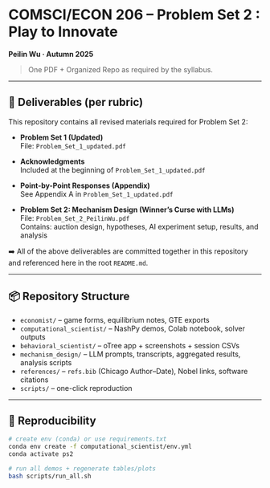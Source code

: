 # COMSCI/ECON 206 – Problem Set 2 : Play to Innovate
**Peilin Wu · Autumn 2025**

> One PDF + Organized Repo as required by the syllabus.

---

## 📑 Deliverables (per rubric)

This repository contains all revised materials required for Problem Set 2:

- **Problem Set 1 (Updated)**  
  File: `Problem_Set_1_updated.pdf`

- **Acknowledgments**  
  Included at the beginning of `Problem_Set_1_updated.pdf`

- **Point-by-Point Responses (Appendix)**  
  See Appendix A in `Problem_Set_1_updated.pdf`

- **Problem Set 2: Mechanism Design (Winner’s Curse with LLMs)**  
  File: `Problem_Set_2_PeilinWu.pdf`  
  Contains: auction design, hypotheses, AI experiment setup, results, and analysis

➡️ All of the above deliverables are committed together in this repository and referenced here in the root `README.md`.

---

## 📦 Repository Structure
- `economist/` – game forms, equilibrium notes, GTE exports  
- `computational_scientist/` – NashPy demos, Colab notebook, solver outputs  
- `behavioral_scientist/` – oTree app + screenshots + session CSVs  
- `mechanism_design/` – LLM prompts, transcripts, aggregated results, analysis scripts  
- `references/` – `refs.bib` (Chicago Author–Date), Nobel links, software citations  
- `scripts/` – one-click reproduction  

---

## 🧪 Reproducibility
```bash
# create env (conda) or use requirements.txt
conda env create -f computational_scientist/env.yml
conda activate ps2

# run all demos + regenerate tables/plots
bash scripts/run_all.sh
